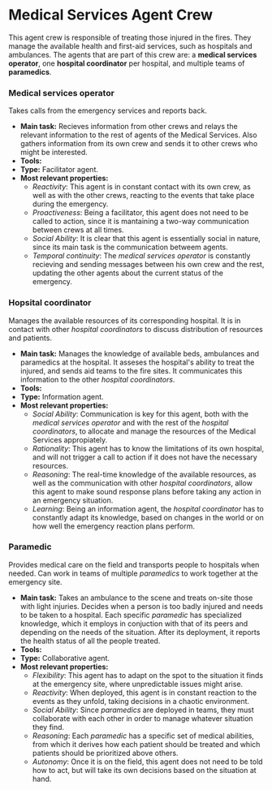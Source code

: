 # Medical Services Agent Crew
This agent crew is responsible of treating those injured in the fires. They manage the available health and first-aid services, such as hospitals and ambulances. The agents that are part of this crew are: a **medical services operator**, one **hospital coordinator** per hospital, and multiple teams of **paramedics**.

### Medical services operator
Takes calls from the emergency services and reports back.

- **Main task:** Recieves information from other crews and relays the relevant information to the rest of agents of the Medical Services. Also gathers information from its own crew and sends it to other crews who might be interested.
- **Tools:**
- **Type:** Facilitator agent.
- **Most relevant properties:**
  - *Reactivity*: This agent is in constant contact with its own crew, as well as with the other crews, reacting to the events that take place during the emergency.
  - *Proactiveness*: Being a facilitator, this agent does not need to be called to action, since it is mantaining a two-way communication between crews at all times.
  - *Social Ability*: It is clear that this agent is essentially social in nature, since its main task is the communication betweem agents.
  - *Temporal continuity*: The *medical services operator* is constantly recieving and sending messages between his own crew and the rest, updating the other agents about the current status of the emergency.


### Hopsital coordinator
Manages the available resources of its corresponding hospital. It is in contact with other *hospital coordinators* to discuss distribution of resources and patients.

- **Main task:** Manages the knowledge of available beds, ambulances and paramedics at the hospital. It asseses the hospital's ability to treat the injured, and sends aid teams to the fire sites. It communicates this information to the other *hospital coordinators*.
- **Tools:**
- **Type:** Information agent.
- **Most relevant properties:**
  - *Social Ability*: Communication is key for this agent, both with the *medical services operator* and with the rest of the *hospital coordinators*, to allocate and manage the resources of the Medical Services appropiately. 
  - *Rationality*: This agent has to know the limitations of its own hospital, and will not trigger a call to action if it does not have the necessary resources.
  - *Reasoning*: The real-time knowledge of the available resources, as well as the communication with other *hospital coordinators*, allow this agent to make sound response plans before taking any action in an emergency situation.
  - *Learning*: Being an information agent, the *hospital coordinator* has to constantly adapt its knowledge, based on changes in the world or on how well the emergency reaction plans perform.


### Paramedic
Provides medical care on the field and transports people to hospitals when needed. Can work in teams of multiple *paramedics* to work together at the emergency site.

- **Main task:** Takes an ambulance to the scene and treats on-site those with light injuries. Decides when a person is too badly injured and needs to be taken to a hospital. Each specific *paramedic* has specialized knowledge, which it employs in conjuction with that of its peers and depending on the needs of the situation. After its deployment, it reports the health status of all the people treated.
- **Tools:**
- **Type:** Collaborative agent.
- **Most relevant properties:**
  - *Flexibility*: This agent has to adapt on the spot to the situation it finds at the emergency site, where unpredictable issues might arise.
  - *Reactivity*: When deployed, this agent is in constant reaction to the events as they unfold, taking decisions in a chaotic environment.
  - *Social Ability*: Since *paramedics* are deployed in teams, they must collaborate with each other in order to manage whatever situation they find.
  - *Reasoning*: Each *paramedic* has a specific set of medical abilities, from which it derives how each patient should be treated and which patients should be prioritized above others.
  - *Autonomy*: Once it is on the field, this agent does not need to be told how to act, but will take its own decisions based on the situation at hand. 
